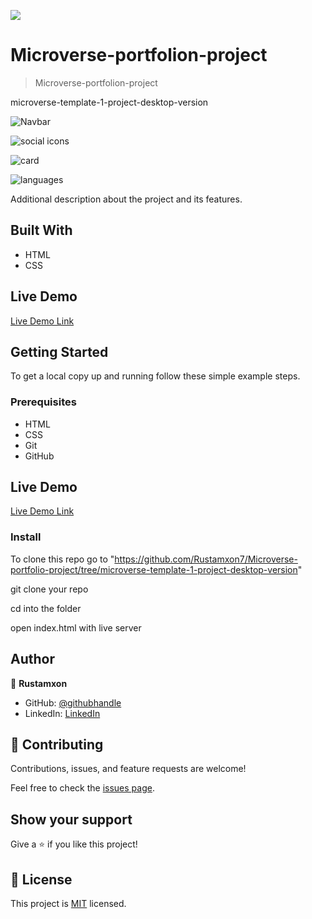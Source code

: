 ![](https://img.shields.io/badge/Microverse-blueviolet)

# Microverse-portfolion-project

> Microverse-portfolion-project

microverse-template-1-project-desktop-version

![Navbar](https://user-images.githubusercontent.com/69011963/125977370-63dce656-c179-4c96-bcc6-5b089d6dcf8a.gif)

![social icons](https://user-images.githubusercontent.com/69011963/125977424-61fe6f44-392f-4561-835f-1ece945f9cf3.gif)

![card](https://user-images.githubusercontent.com/69011963/125977477-409704d3-253d-4411-b8a7-a67b5054f28e.gif)

![languages](https://user-images.githubusercontent.com/69011963/125977519-cf77a9b0-7b02-4147-8312-fb1b38ba834b.gif)

Additional description about the project and its features.

## Built With

- HTML
- CSS

## Live Demo

[Live Demo Link](https://rustamxon7.github.io/Microverse-portfolio-project/)

## Getting Started

To get a local copy up and running follow these simple example steps.

### Prerequisites

- HTML
- CSS
- Git
- GitHub

## Live Demo

[Live Demo Link](https://rustamxon7.github.io/Microverse-portfolio-project/)

### Install

To clone this repo go to "https://github.com/Rustamxon7/Microverse-portfolio-project/tree/microverse-template-1-project-desktop-version"

git clone your repo

cd into the folder

open index.html with live server

## Author

👤 **Rustamxon**

- GitHub: [@githubhandle](https://github.com/Rustamxon7)
- LinkedIn: [LinkedIn](https://www.linkedin.com/in/rustamjon-tolipov-6a831020b)

## 🤝 Contributing

Contributions, issues, and feature requests are welcome!

Feel free to check the [issues page](https://github.com/Rustamxon7/Microverse-portfolio-project/issues).

## Show your support

Give a ⭐️ if you like this project!

## 📝 License

This project is [MIT](./MIT.md) licensed.
